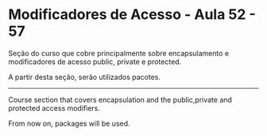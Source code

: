 # Modificadores de Acesso - Aula 52 - 57
Seção do curso que cobre principalmente sobre encapsulamento e modificadores de acesso public, private e protected.

A partir desta seção, serão utilizados pacotes.

-------
Course section that covers encapsulation and the public,private and protected access modifiers.

From now on, packages will be used.
